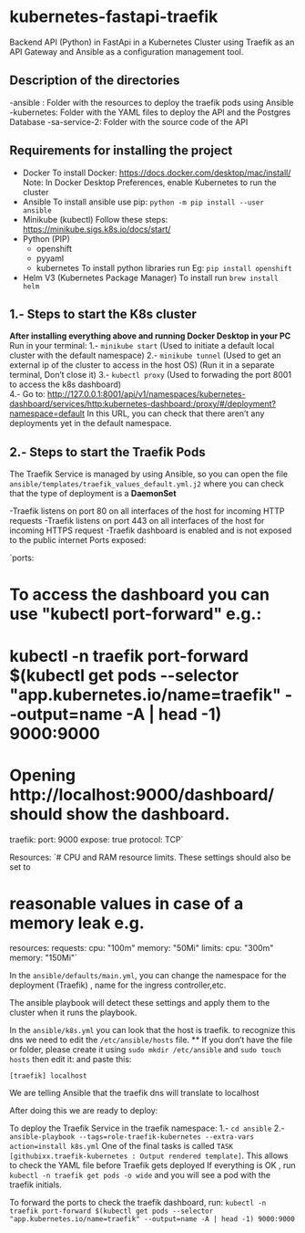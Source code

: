 # kubernetes-fastapi-traefik

Backend API (Python) in FastApi in a Kubernetes Cluster using Traefik as an API Gateway and Ansible as a configuration management tool.


## Description of the directories

-ansible : Folder with the resources to deploy the traefik pods using Ansible
-kubernetes: Folder with the YAML files to deploy the API and the Postgres Database
-sa-service-2: Folder with the source code of the API


## Requirements for installing the project

- Docker
To install Docker: https://docs.docker.com/desktop/mac/install/
Note: In Docker Desktop Preferences, enable Kubernetes to run the cluster
- Ansible 
To install ansible use pip: `python -m pip install --user ansible`
- Minikube (kubectl)
Follow these steps: https://minikube.sigs.k8s.io/docs/start/
- Python (PIP)
  -  openshift
  -  pyyaml
  -  kubernetes
To install python libraries run Eg: `pip install openshift`
- Helm V3 (Kubernetes Package Manager)
To install run `brew install helm`

## 1.- Steps to start the K8s cluster

**After installing everything above and running Docker Desktop in your PC**
 Run in your terminal:
 1.- `minikube start` (Used to initiate a default local cluster with the default namespace)
 2.- `minikube tunnel` (Used to get an external ip of the cluster to access in the host OS) (Run it in a separate terminal, Don’t close it)
 3.- `kubectl proxy` (Used to forwading the port 8001 to access the k8s dashboard)  
 4.- Go to: http://127.0.0.1:8001/api/v1/namespaces/kubernetes-dashboard/services/http:kubernetes-dashboard:/proxy/#/deployment?namespace=default
 In this URL, you can check that there aren’t any deployments yet in the default namespace.
 
## 2.- Steps to start the Traefik Pods

The Traefik Service is managed by using Ansible, so you can open the file `ansible/templates/traefik_values_default.yml.j2` where you can check that the type
of deployment is a **DaemonSet**


-Traefik listens on port 80 on all interfaces of the host for incoming HTTP requests
-Traefik listens on port 443 on all interfaces of the host for incoming HTTPS request
-Traefik dashboard is enabled and is not exposed to the public internet
Ports exposed:

`ports:
  
  # To access the dashboard you can use "kubectl port-forward" e.g.:
  # kubectl -n traefik port-forward $(kubectl get pods --selector "app.kubernetes.io/name=traefik" --output=name -A | head -1) 9000:9000
  # Opening http://localhost:9000/dashboard/ should show the dashboard.
  traefik:
    port: 9000
    expose: true
    protocol: TCP`

Resources:
`# CPU and RAM resource limits. These settings should also be set to
# reasonable values in case of a memory leak e.g.
resources:
  requests:
    cpu: "100m"
    memory: "50Mi"
  limits:
    cpu: "300m"
    memory: "150Mi"`
    
 In the `ansible/defaults/main.yml`, you can change the namespace for the deployment (Traefik) , name for the ingress controller,etc.
 
 The ansible playbook will detect these settings and apply them to the cluster when it runs the playbook.
 
 In the `ansible/k8s.yml` you can look that the host is traefik. to recognize this dns we need to edit the `/etc/ansible/hosts` file.
 ** If you don’t have the file or folder, please create it using `sudo mkdir /etc/ansible` and `sudo touch hosts` then edit it:
 and paste this:
 
 `[traefik]
  localhost`
  
 We are telling Ansible that the traefik dns will translate to localhost
  
 After doing this we are ready to deploy:
 
 To deploy the Traefik Service in the traefik namespace:
    1.-  `cd ansible`
    2.-  `ansible-playbook --tags=role-traefik-kubernetes --extra-vars action=install k8s.yml`
 One of the final tasks is called `TASK [githubixx.traefik-kubernetes : Output rendered template]`. This allows to check the YAML file before Traefik gets deployed
 If everything is OK , run `kubectl -n traefik get pods -o wide` and you will see a pod with the traefik initials.
 
 To forward the ports to check the traefik dashboard, run:
 `kubectl -n traefik port-forward $(kubectl get pods --selector "app.kubernetes.io/name=traefik" --output=name -A | head -1) 9000:9000`
 
 

